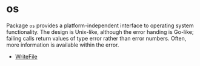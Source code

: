 # os

Package `os` provides a platform-independent interface to operating system
functionality. The design is Unix-like, although the error handing is Go-like; failing
calls return values of type error rather than error numbers. Often, more information is
available within the error.

- [WriteFile](write_file.md)
